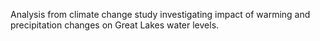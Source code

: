 Analysis from climate change study investigating impact of warming and precipitation changes on Great Lakes water levels.
